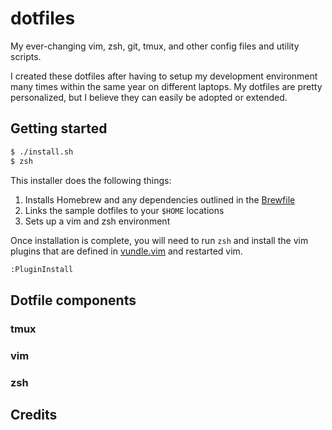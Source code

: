 # dotfiles
My ever-changing vim, zsh, git, tmux, and other config files and utility scripts.

I created these dotfiles after having to setup my development environment many times within the same year on different laptops. My dotfiles are pretty personalized, but I believe they can easily be adopted or extended.

## Getting started

```bash
$ ./install.sh
$ zsh
```

This installer does the following things:
1. Installs Homebrew and any dependencies outlined in the [Brewfile](./Brewfile)
2. Links the sample dotfiles to your `$HOME` locations
3. Sets up a vim and zsh environment

Once installation is complete, you will need to run `zsh` and install the vim plugins that are defined in [vundle.vim](./vim/vundle/vundle.vim) and restarted vim.

```sh
:PluginInstall
```

## Dotfile components

### tmux

### vim

### zsh

## Credits

